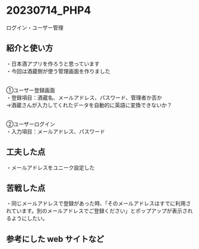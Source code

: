 # 20230714_PHP4
ログイン・ユーザー管理

## 紹介と使い方
・日本酒アプリを作ろうと思っています<br>
・今回は酒蔵側が使う管理画面を作りました<br><br>

①ユーザー登録画面<br>
・登録項目：酒蔵名、メールアドレス、パスワード、管理者か否か<br>
→酒蔵さんが入力してくれたデータを自動的に英語に変換できないか？<br><br>

②ユーザーログイン<br>
・入力項目：メールアドレス、パスワード

## 工夫した点
・メールアドレスをユニーク設定した<br>

## 苦戦した点
・同じメールアドレスで登録があった時、「そのメールアドレスはすでに利用されています。別のメールアドレスでご登録ください」とポップアップが表示されるようにしたい。

## 参考にした web サイトなど



